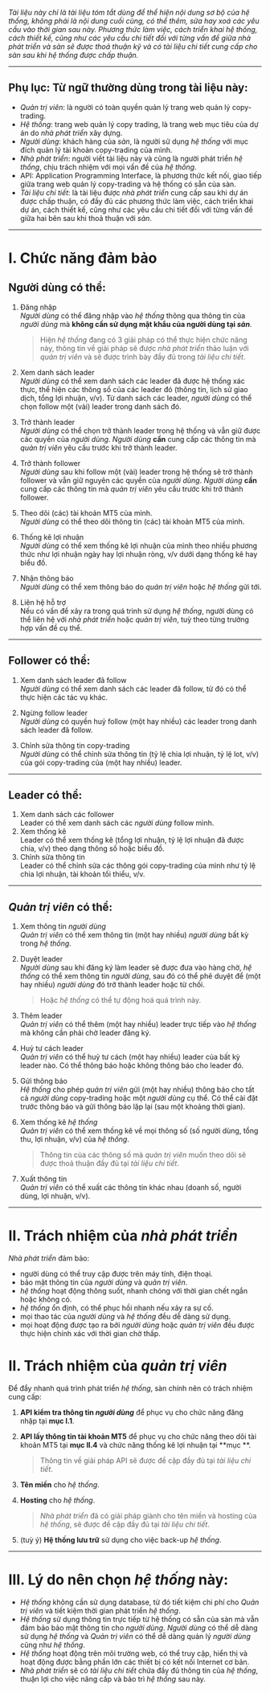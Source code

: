 *Tài liệu này chỉ là tài liệu tóm tắt dùng để thể hiện nội dung sơ bộ của hệ thống, không phải là nội dung cuối cùng, có thể thêm, sửa hay xoá các yêu cầu vào thời gian sau này. Phương thức làm việc, cách triển khai hệ thống, cách thiết kế, cũng như các yêu cầu chi tiết đối với từng vấn đề giữa nhà phát triển và sàn sẽ được thoả thuận kỹ và có tài liệu chi tiết cung cấp cho sàn sau khi hệ thống được chấp thuận.*

---
Phụ lục: Từ ngữ thường dùng trong tài liệu này:
---
- *Quản trị viên*: là người có toàn quyền quản lý trang web quản lý copy-trading.
- *Hệ thống*: trang web quản lý copy trading, là trang web mục tiêu của dự án do *nhà phát triển* xây dựng.
- *Người dùng*: khách hàng của *sàn*, là người sử dụng *hệ thống* với mục đích quản lý tài khoản copy-trading của mình.
- *Nhà phát triển*: người viết tài liệu này và cũng là người phát triển *hệ thống*, chịu trách nhiệm với mọi vấn đề của *hệ thống*.
- API: Application Programming Interface, là phương thức kết nối, giao tiếp giữa trang web quản lý copy-trading và hệ thống có sẵn của sàn.
- *Tài liệu chi tiết*: là tài liệu được *nhà phát triển* cung cấp sau khi dự án được chấp thuận, có đầy đủ các phương thức làm việc, cách triển khai dự án, cách thiết kế, cũng như các yêu cầu chi tiết đối với từng vấn đề giữa hai bên sau khi thoả thuận với *sàn*.
---

**I. Chức năng đảm bảo**
===
Người dùng có thể:
---
1. Đăng nhập\
*Người dùng* có thể đăng nhập vào *hệ thống* thông qua thông tin của *người dùng* mà **không cần sử dụng mật khẩu của người dùng tại *sàn***.
     > Hiện *hệ thống* đang có 3 giải pháp có thể thực hiện chức năng này, thông tin về giải pháp sẽ được *nhà phát triển* thảo luận với *quản trị viên* và sẽ được trình bày đầy đủ trong *tài liệu chi tiết*.

2. Xem danh sách leader\
*Người dùng* có thể xem danh sách các leader đã được hệ thống xác thực, thể hiện các thông số của các leader đó (thông tin, lịch sử giao dịch, tổng lợi nhuận, v/v). Từ danh sách các leader, *người dùng* có thể chọn follow một (vài) leader trong danh sách đó.
3. Trở thành leader\
*Người dùng* có thể chọn trở thành leader trong hệ thống và vẫn giữ được các quyền của *người dùng*. *Người dùng* **cần** cung cấp các thông tin mà *quản trị viên* yêu cầu trước khi trở thành leader.
4. Trở thành follower\
    *Người dùng* sau khi follow một (vài) leader trong hệ thống sẽ trở thành follower và vẫn giữ nguyên các quyền của *người dùng*. *Người dùng* **cần** cung cấp các thông tin mà *quản trị viên* yêu cầu trước khi trở thành follower.
5. Theo dõi (các) tài khoản MT5 của mình.\
      *Người dùng*  có thể theo dõi thông tin (các) tài khoản MT5 của mình.
6. Thống kê lợi nhuận\
      *Người dùng* có thể xem thống kê lợi nhuận của mình theo nhiều phương thức như lợi nhuận ngày hay lợi nhuận ròng, v/v dưới dạng thống kê hay biểu đồ.
7. Nhận thông báo\
      *Người dùng* có thể xem thông báo do *quản trị viên* hoặc *hệ thống* gửi tới.
8. Liên hệ hỗ trợ\
      Nếu có vấn đề xảy ra trong quá trình sử dụng *hệ thống*, người dùng có thể liên hệ với *nhà phát triển* hoặc *quản trị viên*, tuỳ theo từng trường hợp vấn đề cụ thể.

---
Follower có thể:
---
1. Xem danh sách leader đã follow\
      *Người dùng* có thể xem danh sách các leader đã follow, từ đó có thể thực hiện các tác vụ khác.

2. Ngừng follow leader\
      *Người dùng* có quyền huỷ follow (một hay nhiều) các leader trong danh sách leader đã follow.
3. Chỉnh sửa thông tin copy-trading\
      *Người dùng* có thể chỉnh sửa thông tin (tỷ lệ chia lợi nhuận, tỷ lệ lot, v/v) của gói copy-trading của (một hay nhiều) leader.

---
Leader có thể:
---
1. Xem danh sách các follower\
      Leader có thể xem danh sách các *người dùng* follow mình.
2. Xem thống kê \
      Leader có thể xem thống kê (tổng lợi nhuận, tỷ lệ lợi nhuận đã được chia, v/v) theo dạng thông số hoặc biểu đồ.
3. Chỉnh sửa thông tin\
      Leader có thể chỉnh sửa các thông gói copy-trading của mình như tỷ lệ chia lợi nhuận, tài khoản tối thiểu, v/v.

---
*Quản trị viên* có thể:
---
1. Xem thông tin *người dùng*\
      *Quản trị viên* có thể xem thông tin (một hay nhiều) *người dùng* bất kỳ trong *hệ thống*.

2. Duyệt leader\
      *Người dùng* sau khi đăng ký làm leader sẽ được đưa vào hàng chờ, *hệ thống* có thể xem thông tin *người dùng*, sau đó có thể phê duyệt để (một hay nhiều) *người dùng* đó trở thành leader hoặc từ chối.
      > Hoặc *hệ thống* có thể tự động hoá quá trình này.
3. Thêm leader\
      *Quản trị viên* có thể thêm (một hay nhiều) leader trực tiếp vào *hệ thống* mà không cần phải chờ leader đăng ký.
4. Huỷ tư cách leader\
      *Quản trị viên* có thể huỷ tư cách (một hay nhiều) leader của bất kỳ leader nào. Có thể thông báo hoặc không thông báo cho leader đó.
5. Gửi thông báo\
      *Hệ thống* cho phép *quản trị viên* gửi (một hay nhiều) thông báo cho tất cả *người dùng* copy-trading hoặc một *người dùng* cụ thể. Có thể cài đặt trước thông báo và gửi thông báo lặp lại (sau một khoảng thời gian).
6. Xem thống kê *hệ thống*\
      *Quản trị viên* có thể xem thống kê về mọi thông số (số người dùng, tổng thu, lợi nhuận, v/v) của *hệ thống*.
      > Thông tin của các thông số mà *quản trị viên* muốn theo dõi sẽ được thoả thuận đầy đủ tại *tài liệu chi tiết*.
7. Xuất thông tin\
      *Quản trị viên* có thể xuất các thông tin khác nhau (doanh số, người dùng, lợi nhuận, v/v).

---
**II. Trách nhiệm của *nhà phát triển***
===
*Nhà phát triển* đảm bảo:

- người dùng có thể truy cập được trên máy tính, điện thoại.
- bảo mật thông tin của *người dùng* và *quản trị viên*.
- *hệ thống* hoạt động thông suốt, nhanh chóng với thời gian chết ngắn hoặc không có.
- *hệ thống* ổn định, có thể phục hồi nhanh nếu xảy ra sự cố.
- mọi thao tác của *người dùng* và *hệ thống* đều dễ dàng sử dụng.
- mọi hoạt động được tạo ra bởi *người dùng* hoặc *quản trị viên* đều được thực hiện chính xác với thời gian chờ thấp.

**II. Trách nhiệm của *quản trị viên***
===
Để đẩy nhanh quá trình phát triển *hệ thống*, sàn chính nên có trách nhiệm cung cấp:

1. **API kiểm tra thông tin *người dùng*** để phục vụ cho chức năng đăng nhập tại **mục I.1**.
2. **API lấy thông tin tài khoản MT5** để phục vụ cho chức năng theo dõi tài khoản MT5 tại **mục II.4** và chức năng thống kê lợi nhuận tại **mục **.
     >Thông tin về giải pháp API sẽ được đề cập đầy đủ tại *tài liệu chi tiết*.


3. **Tên miền** cho *hệ thống*.
4. **Hosting** cho *hệ thống*.
     > *Nhà phát triển* đã có giải pháp giành cho tên miền và hosting của *hệ thống*, sẽ được đề cập đầy đủ tại *tài liệu chi tiết*.
5. (tuỳ ý) **Hệ thống lưu trữ** sử dụng cho việc back-up *hệ thống*.

---
**III. Lý do nên chọn *hệ thống* này:**
===
- *Hệ thống* không cần sử dụng database, từ đó tiết kiệm chi phí cho *Quản trị viên* và tiết kiệm thời gian phát triển *hệ thống*.
- *Hệ thống* sử dụng thông tin trực tiếp từ hệ thống có sẵn của sàn mà vẫn đảm bảo bảo mật thông tin cho *người dùng*. *Người dùng* có thể dễ dàng sử dụng *hệ thống* và *Quản trị viên* có thể dễ dàng quản lý *người dùng* cũng như *hệ thống*.
- *Hệ thống* hoạt động trên môi trường web, có thể truy cập, hiển thị và hoạt động được bằng phần lớn các thiết bị có kết nối Internet cơ bản.
- *Nhà phát triển* sẽ có *tài liệu chi tiết* chứa đầy đủ thông tin của *hệ thống*, thuận lợi cho việc nâng cấp và bảo trì *hệ thống* sau này.